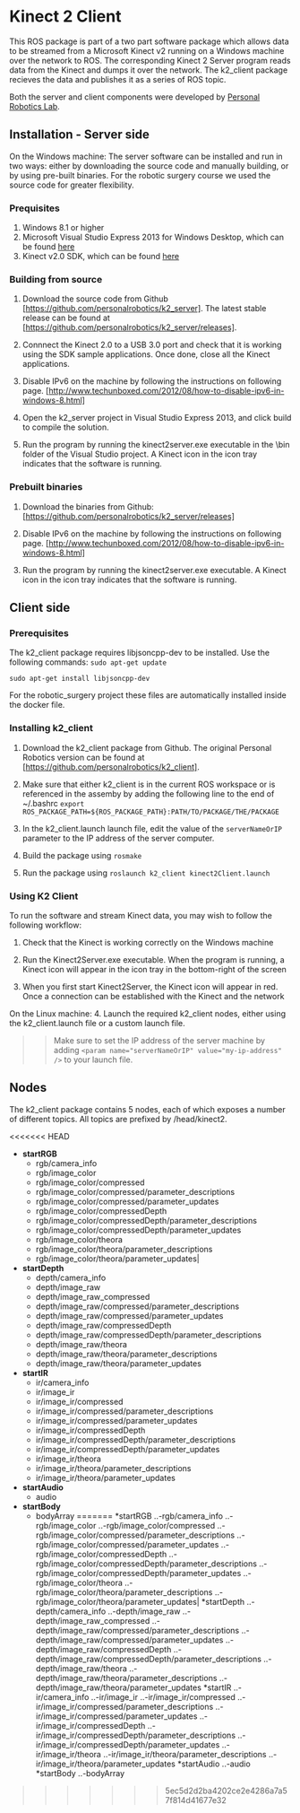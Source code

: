 # Kinect 2 Client
This ROS package is part of a two part software package which allows data to be streamed from a Microsoft Kinect v2 running on a Windows machine over the network to ROS. The corresponding Kinect 2 Server program reads data from the Kinect and dumps it over the network. The k2_client package recieves the data and publishes it as a series of ROS topic.

Both the server and client components were developed by [Personal Robotics Lab](https://personalrobotics.ri.cmu.edu/). 

## Installation - Server side
On the Windows machine:
The server software can be installed and run in two ways: either by downloading the source code and manually building, or by using pre-built binaries. For the robotic surgery course we used the source code for greater flexibility.

### Prequisites
1. Windows 8.1 or higher
2. Microsoft Visual Studio Express 2013 for Windows Desktop, which can be found [here](http://www.microsoft.com/en-gb/download/details.aspx?id=43733)
3. Kinect v2.0 SDK, which can be found [here](http://www.microsoft.com/en-us/download/details.aspx?id=43661)

### Building from source
1. Download the source code from Github [https://github.com/personalrobotics/k2_server]. The latest stable release can be found at [https://github.com/personalrobotics/k2_server/releases].

2. Connnect the Kinect 2.0 to a USB 3.0 port and check that it is working using the SDK sample applications. Once done, close all the Kinect applications.

3. Disable IPv6 on the machine by following the instructions on following page. [http://www.techunboxed.com/2012/08/how-to-disable-ipv6-in-windows-8.html]

4. Open the k2_server project in Visual Studio Express 2013, and click build to compile the solution.

5. Run the program by running the kinect2server.exe executable in the \bin folder of the Visual Studio project. A Kinect icon in the icon tray indicates that the software is running.

### Prebuilt binaries
1. Download the binaries from Github: 
[https://github.com/personalrobotics/k2_server/releases]

2. Disable IPv6 on the machine by following the instructions on following page. [http://www.techunboxed.com/2012/08/how-to-disable-ipv6-in-windows-8.html] 

5. Run the program by running the kinect2server.exe executable. A Kinect icon in the icon tray indicates that the software is running.

## Client side
### Prerequisites
The k2_client package requires libjsoncpp-dev to be installed. Use the following commands:
`sudo apt-get update`

`sudo apt-get install libjsoncpp-dev`

For the robotic_surgery project these files are automatically installed inside the docker file.

### Installing k2_client
1. Download the k2_client package from Github. The original Personal Robotics version can be found at [https://github.com/personalrobotics/k2_client]. 

2. Make sure that either k2_client is in the current ROS workspace or is referenced in the assemby by adding the following line to the end of ~/.bashrc
`export ROS_PACKAGE_PATH=${ROS_PACKAGE_PATH}:PATH/TO/PACKAGE/THE/PACKAGE`

3. In the k2_client.launch launch file, edit the value of the `serverNameOrIP` parameter to the IP address of the server computer.

4. Build the package using `rosmake`

5. Run the package using 
`roslaunch k2_client kinect2Client.launch` 

### Using K2 Client
To run the software and stream Kinect data, you may wish to follow the following workflow:
1. Check that the Kinect is working correctly on the Windows machine

2. Run the Kinect2Server.exe executable. When the program is running, a Kinect icon will appear in the icon tray in the bottom-right of the screen

3. When you first start Kinect2Server, the Kinect icon will appear in red. Once a connection can be established with the Kinect and the network

On the Linux machine:
4. Launch the required k2_client nodes, either using the k2_client.launch file or a custom launch file.
>> Make sure to set the IP address of the server machine by adding
`<param name="serverNameOrIP" value="my-ip-address" />` to your launch file.


## Nodes
The k2_client package contains 5 nodes, each of which exposes a number of different topics. All topics are prefixed by /head/kinect2.

<<<<<<< HEAD
* **startRGB**
  - rgb/camera_info
  - rgb/image_color
  - rgb/image_color/compressed
  - rgb/image_color/compressed/parameter_descriptions
  - rgb/image_color/compressed/parameter_updates
  - rgb/image_color/compressedDepth
  - rgb/image_color/compressedDepth/parameter_descriptions
  - rgb/image_color/compressedDepth/parameter_updates
  - rgb/image_color/theora
  - rgb/image_color/theora/parameter_descriptions
  - rgb/image_color/theora/parameter_updates|
* **startDepth**
  - depth/camera_info
  - depth/image_raw
  - depth/image_raw_compressed
  - depth/image_raw/compressed/parameter_descriptions
  - depth/image_raw/compressed/parameter_updates
  - depth/image_raw/compressedDepth
  - depth/image_raw/compressedDepth/parameter_descriptions
  - depth/image_raw/theora
  - depth/image_raw/theora/parameter_descriptions
  - depth/image_raw/theora/parameter_updates
* **startIR**
  - ir/camera_info
  - ir/image_ir
  - ir/image_ir/compressed
  - ir/image_ir/compressed/parameter_descriptions
  - ir/image_ir/compressed/parameter_updates
  - ir/image_ir/compressedDepth
  - ir/image_ir/compressedDepth/parameter_descriptions
  - ir/image_ir/compressedDepth/parameter_updates
  - ir/image_ir/theora
  - ir/image_ir/theora/parameter_descriptions
  - ir/image_ir/theora/parameter_updates
* **startAudio**
  - audio
* **startBody**
  - bodyArray
=======
*startRGB
..-rgb/camera_info
..-rgb/image_color
..-rgb/image_color/compressed
..-rgb/image_color/compressed/parameter_descriptions
..-rgb/image_color/compressed/parameter_updates
..-rgb/image_color/compressedDepth
..-rgb/image_color/compressedDepth/parameter_descriptions
..-rgb/image_color/compressedDepth/parameter_updates
..-rgb/image_color/theora
..-rgb/image_color/theora/parameter_descriptions
..-rgb/image_color/theora/parameter_updates|
*startDepth
..-depth/camera_info
..-depth/image_raw
..-depth/image_raw_compressed
..-depth/image_raw/compressed/parameter_descriptions
..-depth/image_raw/compressed/parameter_updates
..-depth/image_raw/compressedDepth
..-depth/image_raw/compressedDepth/parameter_descriptions
..-depth/image_raw/theora
..-depth/image_raw/theora/parameter_descriptions
..-depth/image_raw/theora/parameter_updates
*startIR
..-ir/camera_info
..-ir/image_ir
..-ir/image_ir/compressed
..-ir/image_ir/compressed/parameter_descriptions
..-ir/image_ir/compressed/parameter_updates
..-ir/image_ir/compressedDepth
..-ir/image_ir/compressedDepth/parameter_descriptions
..-ir/image_ir/compressedDepth/parameter_updates
..-ir/image_ir/theora
..-ir/image_ir/theora/parameter_descriptions
..-ir/image_ir/theora/parameter_updates
*startAudio
..-audio
*startBody
..-bodyArray
>>>>>>> 5ec5d2d2ba4202ce2e4286a7a57f814d41677e32



